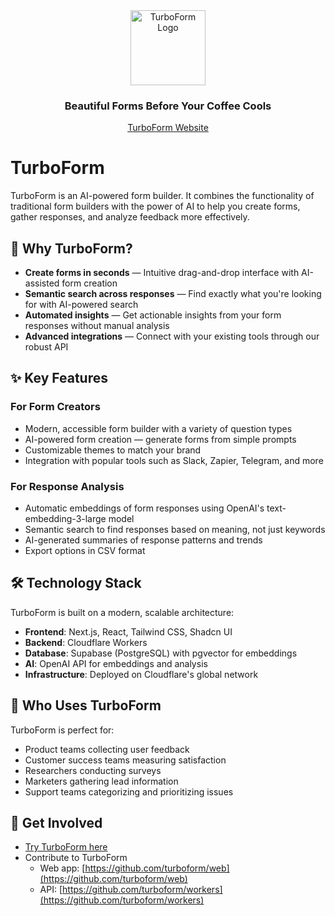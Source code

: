 <div align="center">
  <img src="https://krleqnhlvnyqtkqoyogw.supabase.co/storage/v1/object/public/public-assets/logo-white-bg.png" alt="TurboForm Logo" width="120"/>
  
  <h3>Beautiful Forms Before Your Coffee Cools</h3>
  
  [TurboForm Website](https://turboform.ai)
</div>

# TurboForm

TurboForm is an AI-powered form builder. It combines the functionality of traditional form builders with the power of AI to help you create forms, gather responses, and analyze feedback more effectively.

## 🚀 Why TurboForm?

- **Create forms in seconds** — Intuitive drag-and-drop interface with AI-assisted form creation
- **Semantic search across responses** — Find exactly what you're looking for with AI-powered search
- **Automated insights** — Get actionable insights from your form responses without manual analysis
- **Advanced integrations** — Connect with your existing tools through our robust API

## ✨ Key Features

### For Form Creators

- Modern, accessible form builder with a variety of question types
- AI-powered form creation — generate forms from simple prompts
- Customizable themes to match your brand
- Integration with popular tools such as Slack, Zapier, Telegram, and more

### For Response Analysis

- Automatic embeddings of form responses using OpenAI's text-embedding-3-large model
- Semantic search to find responses based on meaning, not just keywords
- AI-generated summaries of response patterns and trends
- Export options in CSV format

## 🛠️ Technology Stack

TurboForm is built on a modern, scalable architecture:

- **Frontend**: Next.js, React, Tailwind CSS, Shadcn UI
- **Backend**: Cloudflare Workers
- **Database**: Supabase (PostgreSQL) with pgvector for embeddings
- **AI**: OpenAI API for embeddings and analysis
- **Infrastructure**: Deployed on Cloudflare's global network

## 💼 Who Uses TurboForm

TurboForm is perfect for:
- Product teams collecting user feedback
- Customer success teams measuring satisfaction
- Researchers conducting surveys
- Marketers gathering lead information
- Support teams categorizing and prioritizing issues

## 🤝 Get Involved

- [Try TurboForm here](https://turboform.ai)
- Contribute to TurboForm
  - Web app: [https://github.com/turboform/web](https://github.com/turboform/web)
  - API: [https://github.com/turboform/workers](https://github.com/turboform/workers)
